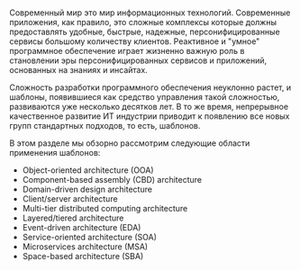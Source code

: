 <h1></h1>
<p>
      Современный мир это мир информационных технологий. Современные приложения,
      как правило, это сложные комплексы которые должны предоставлять удобные,
      быстрые, надежные, персонифицированные сервисы большому количеству
      клиентов. Реактивное и "умное" программное обеспечение играет жизненно
      важную роль в становлении эры персонифицированных сервисов и приложений,
      основанных на знаниях и инсайтах.
</p>
<p>
      Сложность разработки программного обеспечения неуклонно растет, и шаблоны,
      появившиеся как средство управления такой сложностью, развиваются уже
      несколько десятков лет. В то же время, непрерывное качественное развитие
      ИТ индустрии приводит к появлению все новых групп стандартных подходов, то
      есть, шаблонов.
</p>
<p>
      В этом разделе мы обзорно рассмотрим следующие области применения
      шаблонов:
</p>
<ul>
  <li>Object-oriented architecture (OOA)</li>
  <li>Component-based assembly (CBD) architecture</li>
  <li>Domain-driven design architecture</li>
  <li>Client/server architecture</li>
  <li>Multi-tier distributed computing architecture</li>
  <li>Layered/tiered architecture</li>
  <li>Event-driven architecture (EDA)</li>
  <li>Service-oriented architecture (SOA)</li>
  <li>Microservices architecture (MSA)</li>
  <li>Space-based architecture (SBA)</li>
</ul>
